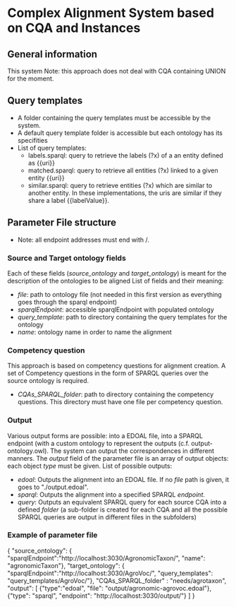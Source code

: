 # Complex Alignment System based on CQA and Instances

## General information
This system 
Note: this approach does not deal with CQA containing UNION for the moment.

## Query templates
- A folder containing the query templates must be accessible by the system.
- A default query template folder is accessible but each ontology has its specifities
- List of query templates:
  * labels.sparql: query to retrieve the labels (?x) of a an entity defined as {{uri}}
  * matched.sparql: query to retrieve all entities (?x) linked to a given entity {{uri}}
  * similar.sparql: query to retrieve entities (?x) which are similar to another entity. In these implementations, the uris are similar if they share a label {{labelValue}}.

## Parameter File structure
- Note: all endpoint addresses must end with /.

### Source and Target ontology fields
Each of these fields (*source_ontology* and *target_ontology*) is meant for the description of the ontologies to be aligned
List of fields and their meaning:
- *file*: path to ontology file (not needed in this first version as everything goes through the sparql endpoint)
- *sparqlEndpoint*: accessible sparqlEndpoint with populated ontology
- *query_template*: path to directory containing the query templates for the ontology
- *name*: ontology name in order to name the alignment 

### Competency question
This approach is based on competency questions for alignment creation.
A set of Competency questions in the form of SPARQL queries over the source ontology is required.
- *CQAs_SPARQL_folder*: path to directory containing the competency questions. This directory must have one file per competency question.

### Output
Various output forms are possible: into a EDOAL file, into a SPARQL endpoint (with a custom ontology to represent the outputs (c.f. output-ontology.owl).
The system can output the correspondences in different manners. The *output* field of the parameter file is an array of output objects: each object *type* must be given.
List of possible outputs:
- *edoal*: Outputs the alignment into an EDOAL file. If no *file* path is given, it goes to "./output.edoal".
- *sparql*: Outputs the alignment into a specified SPARQL *endpoint*.
- *query*: Outputs an equivalent SPARQL query for each source CQA into a defined *folder* (a sub-folder is created for each CQA and all the possible SPARQL queries are output in different files in the subfolders)

### Example of parameter file

{   "source_ontology": 
	{ "sparqlEndpoint":"http://localhost:3030/AgronomicTaxon/",
      "name": "agronomicTaxon"},
    "target_ontology": 
	{ "sparqlEndpoint":"http://localhost:3030/AgroVoc/",
      "query_templates": "query_templates/AgroVoc/"},
    "CQAs_SPARQL_folder" : "needs/agrotaxon",
    "output": [
       {"type":"edoal",
  	    "file": "output/agronomic-agrovoc.edoal"},
	   {"type": "sparql",
	    "endpoint": "http://localhost:3030/output/"}
	  ]
}
